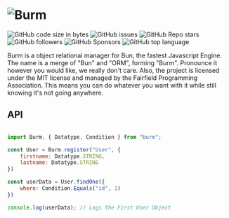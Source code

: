 # ![Burm](https://raw.githubusercontent.com/William-McGonagle/burm/d570084e5f2105444466b218af9c72628dea82cb/.github/media/cover.svg)

![GitHub code size in bytes](https://img.shields.io/github/languages/code-size/william-mcgonagle/burm)
![GitHub issues](https://img.shields.io/github/issues/william-mcgonagle/burm)
![GitHub Repo stars](https://img.shields.io/github/stars/william-mcgonagle/burm?color=green)
![GitHub followers](https://img.shields.io/github/followers/william-mcgonagle?color=red)
![GitHub Sponsors](https://img.shields.io/github/sponsors/fairfield-programming?color=orange)
![GitHub top language](https://img.shields.io/github/languages/top/william-mcgonagle/burm?color=purple)

Burm is a object relational manager for Bun, the fastest Javascript Engine. The name is a merge of "Bun" and "ORM", forming "Burm". Pronounce it however you would like, we really don't care. Also, the project is licensed under the MIT license and managed by the Fairfield Programming Association. This means you can do whatever you want with it while still knowing it's not going anywhere.

## API

```javascript

import Burm, { Datatype, Condition } from "burm";

const User = Burm.register("User", {
    firstname: Datatype.STRING,
    lastname: Datatype.STRING
})

const userData = User.findOne({
    where: Condition.Equals("id", 1)
})

console.log(userData); // Logs the First User Object

```
